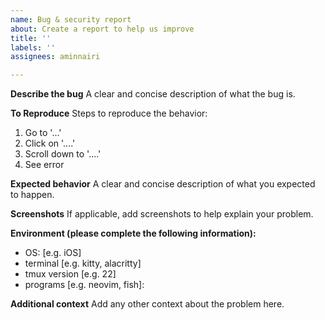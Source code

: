 ```yaml
---
name: Bug & security report
about: Create a report to help us improve
title: ''
labels: ''
assignees: aminnairi

---
```


**Describe the bug**
A clear and concise description of what the bug is.

**To Reproduce**
Steps to reproduce the behavior:
1. Go to '...'
2. Click on '....'
3. Scroll down to '....'
4. See error

**Expected behavior**
A clear and concise description of what you expected to happen.

**Screenshots**
If applicable, add screenshots to help explain your problem.

**Environment (please complete the following information):**
 - OS: [e.g. iOS]
 - terminal [e.g. kitty, alacritty]
 - tmux version [e.g. 22]
- programs [e.g. neovim, fish]:

**Additional context**
Add any other context about the problem here.
